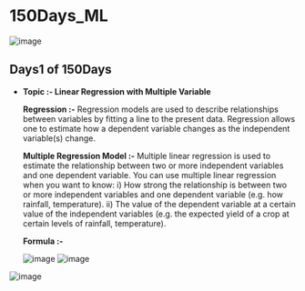 # 150Days_ML
![image](https://user-images.githubusercontent.com/75212387/176733601-f4cd4cd0-d550-4a13-9940-75c868904469.png)

## Days1 of 150Days
- **Topic :-  Linear Regression with Multiple Variable**

  **Regression :-** Regression models are used to describe relationships between variables by fitting a line to the present data. Regression allows one to estimate how a dependent variable changes as the independent variable(s) change.
  
  **Multiple Regression Model :-** Multiple linear regression is used to estimate the relationship between two or more independent variables and one dependent variable. You can use multiple linear regression when you want to know:
 i) How strong the relationship is between two or more independent variables and one dependent variable (e.g. how rainfall, temperature).
 ii) The value of the dependent variable at a certain value of the independent variables (e.g. the expected yield of a crop at certain levels of rainfall, temperature).
 
  **Formula :-** 
  
  ![image](https://user-images.githubusercontent.com/75212387/176869310-b63a1598-1752-4367-bff8-407800b45a02.png)
  ![image](https://user-images.githubusercontent.com/75212387/176869130-5f8c0b85-59f3-4634-aa26-548326d1fe1e.png)


![image](https://user-images.githubusercontent.com/75212387/178396361-4be51041-4541-4189-a634-455ed7ab4a81.png)
